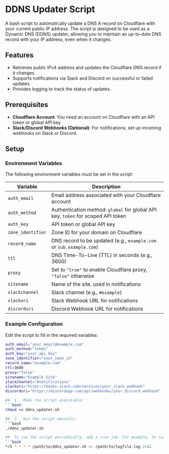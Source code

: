 # DDNS Updater Script

A bash script to automatically update a DNS A record on Cloudflare with your current public IP address. The script is designed to be used as a Dynamic DNS (DDNS) updater, allowing you to maintain an up-to-date DNS record with your IP address, even when it changes.

## Features
- Retrieves public IPv4 address and updates the Cloudflare DNS record if it changes.
- Supports notifications via Slack and Discord on successful or failed updates.
- Provides logging to track the status of updates.

## Prerequisites
- **Cloudflare Account**: You need an account on Cloudflare with an API token or global API key.
- **Slack/Discord Webhooks (Optional)**: For notifications, set up incoming webhooks on Slack or Discord.

## Setup

### Environment Variables
The following environment variables must be set in the script:

| Variable          | Description                                                       |
| ----------------- | ----------------------------------------------------------------- |
| `auth_email`      | Email address associated with your Cloudflare account             |
| `auth_method`     | Authentication method: `global` for global API key, `token` for scoped API token |
| `auth_key`        | API token or global API key                                       |
| `zone_identifier` | Zone ID for your domain on Cloudflare                             |
| `record_name`     | DNS record to be updated (e.g., `example.com` or `sub.example.com`) |
| `ttl`             | DNS Time-To-Live (TTL) in seconds (e.g., 3600)                    |
| `proxy`           | Set to `"true"` to enable Cloudflare proxy, `"false"` otherwise   |
| `sitename`        | Name of the site, used in notifications                           |
| `slackchannel`    | Slack channel (e.g., `#example`)                                  |
| `slackuri`        | Slack Webhook URL for notifications                               |
| `discorduri`      | Discord Webhook URL for notifications                             |

### Example Configuration
Edit the script to fill in the required variables:

```bash
auth_email="your_email@example.com"
auth_method="token"
auth_key="your_api_key"
zone_identifier="your_zone_id"
record_name="example.com"
ttl=3600
proxy="false"
sitename="Example Site"
slackchannel="#notifications"
slackuri="https://hooks.slack.com/services/your_slack_webhook"
discorduri="https://discordapp.com/api/webhooks/your_discord_webhook"

##	1.	Make the script executable:
```bash 
chmod +x ddns_updater.sh

##	2.	Run the script manually:
```bash 
./ddns_updater.sh

##	To run the script periodically, add a cron job. For example, to run every 5 minutes:
```bash 
*/5 * * * * /path/to/ddns_updater.sh >> /path/to/logfile.log 2>&1